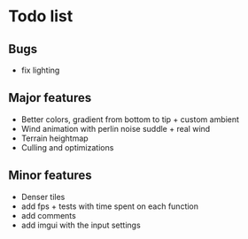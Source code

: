 # Todo list


## Bugs 

- fix lighting

## Major features

- Better colors, gradient from bottom to tip + custom ambient
- Wind animation with perlin noise suddle + real wind
- Terrain heightmap
- Culling and optimizations

## Minor features

- Denser tiles
- add fps + tests with time spent on each function
- add comments
- add imgui with the input settings